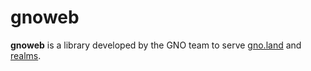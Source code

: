 # gnoweb

**gnoweb** is a library developed by the GNO team to serve [gno.land](gnoland.md) and [realms](realms.md).
